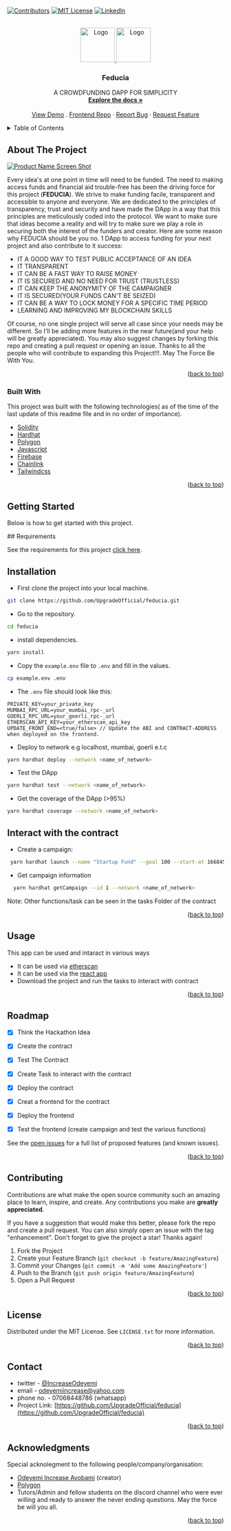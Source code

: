 <div id="top"></div>

[![Contributors][contributors-shield]][contributors-url]
[![MIT License][license-shield]][license-url]
[![LinkedIn][linkedin-shield]][linkedin-url]

<!-- PROJECT LOGO -->
<br />
<div align="center">
  <a href="https://github.com/UpgradeOfficial/feducia">
    <img src="static/test_coverage.png" alt="Logo" width="80" height="80">
  </a>
  <a href="https://github.com/UpgradeOfficial/feducia">
    <img src="static/feducia_homepage.png" alt="Logo" width="80" height="80">
  </a>

  <h3 align="center">Feducia</h3>

  <p align="center">
    A CROWDFUNDING DAPP FOR SIMPLICITY
    <br />
    <a href="https://github.com/UpgradeOfficial/feducia"><strong>Explore the docs »</strong></a>
    <br />
    <br />
    <a href="https://feducia.vercel.app/">View Demo</a>
    .
    <a href="https://github.com/UpgradeOfficial/feducia-frontend">Frontend Repo</a>
    ·
    <a href="https://github.com/UpgradeOfficial/feducia/issues">Report Bug</a>
    ·
    <a href="https://github.com/UpgradeOfficial/feducia/issues">Request Feature</a>
  </p>
</div>

<!-- TABLE OF CONTENTS -->
<details>
  <summary>Table of Contents</summary>
  <ol>
    <li>
      <a href="#about-the-project">About The Project</a>
      <ul>
        <li><a href="#built-with">Built With</a></li>
      </ul>
    </li>
    <li>
      <a href="#getting-started">Getting Started</a>
      <ul>
        <li><a href="#prerequisites">Prerequisites</a></li>
        <li><a href="#installation">Installation</a></li>
      </ul>
    </li>
    <li><a href="#usage">Usage</a></li>
    <li><a href="#roadmap">Roadmap</a></li>
    <li><a href="#contributing">Contributing</a></li>
    <li><a href="#license">License</a></li>
    <li><a href="#contact">Contact</a></li>
    <li><a href="#acknowledgments">Acknowledgments</a></li>
  </ol>
</details>

<!-- ABOUT THE PROJECT -->

## About The Project

[![Product Name Screen Shot][product-screenshot]](https://feducia.vercel.app/)

Every idea's at one point in time will need to be funded. The need to making access funds and financial aid trouble-free has been the driving force for this project (<strong>FEDUCIA</strong>). We strive to make funding facile, transparent and accessible to anyone and everyone. We are dedicated to the principles of transparency, trust and security and have made the DApp in a way that this principles are meticulously coded into the protocol. We want to make sure that ideas become a reality and will try to make sure we play a role in securing both the interest of the funders and creator. Here are some reason why FEDUCIA should be you no. 1 DApp to access funding for your next project and also contribute to it success:


- IT A GOOD WAY TO TEST PUBLIC ACCEPTANCE OF AN IDEA
- IT TRANSPARENT
- IT CAN BE A FAST WAY TO RAISE MONEY
- IT IS SECURED AND NO NEED FOR TRUST (TRUSTLESS)
- IT CAN KEEP THE ANONYMITY OF THE CAMPAIGNER
- IT IS SECURED(YOUR FUNDS CAN'T BE SEIZED)
- IT CAN BE A WAY TO LOCK MONEY FOR A SPECIFIC TIME PERIOD
- LEARNING AND IMPROVING MY BLOCKCHAIN SKILLS

Of course, no one single project  will serve all case since your needs may be different. So I'll be adding more features in the near future(and your help will be greatly appreciated). You may also suggest changes by forking this repo and creating a pull request or opening an issue. Thanks to all the people who will contribute to expanding this Project!!!. May The Force Be With You.


<p align="right">(<a href="#top">back to top</a>)</p>

### Built With

This project was built with the following technologies( as of the time of the last update of this readme file and in no order of importance).

- [Solidity](https://docs.soliditylang.org/en/v0.8.17/)
- [Hardhat](https://hardhat.org/)
- [Polygon](https://polygon.technology/)
- [Javascript](https://developer.mozilla.org/en-US/docs/Web/JavaScript)
- [Firebase](https://firebase.google.com/docs)
- [Chainlink](https://docs.chain.link/)
- [Tailwindcss](https://tailwindcss.com/)



<p align="right">(<a href="#top">back to top</a>)</p>

<!-- GETTING STARTED -->

## Getting Started

Below is how to get started with this project.
<div>
## Requirements

See the requirements for this project [click here](https://github.com/UpgradeOfficial/feducia/blob/main/requirements.txt).

## Installation

- First clone the project into your local machine.

```bash
git clone https://github.com/UpgradeOfficial/feducia.git
```

- Go to the repository.

```bash
cd feducia
```

- install dependencies.

```bash
yarn install
```

- Copy the `example.env` file to `.env` and fill in the values.

```bash
cp example.env .env
```

- The `.env` file should look like this:

```text
PRIVATE_KEY=your_private_key
MUMBAI_RPC_URL=your_mumbai_rpc-_url
GOERLI_RPC_URL=your_goerli_rpc-_url
ETHERSCAN_API_KEY=your_etherscan_api_key
UPDATE_FRONT_END=<true/false> // Update the ABI and CONTRACT-ADDRESS when deployed on the frontend.
```

- Deploy to network e.g localhost, mumbai, goerli e.t.c

```bash
yarn hardhat deploy --network <name_of_network>
```
- Test the DApp 

```bash
yarn hardhat test --network <name_of_network>
```
- Get the coverage of the DApp (>95%)

```bash
yarn hardhat coverage --network <name_of_network>
```

## Interact with the contract

- Create a campaign:

```bash
 yarn hardhat launch --name "Startup Fund" --goal 100 --start-at 1668455498 --end-at 1668460778 --network <name_of_network>
```

- Get campaign information

```bash
  yarn hardhat getCampaign --id 1 --network <name_of_network>
```

Note: Other functions/task can be seen in the tasks Folder of the contract
</div>


<p align="right">(<a href="#top">back to top</a>)</p>

<!-- USAGE EXAMPLES -->

## Usage

This app can be used and intaract in various ways 
- It can be used via <a href="https://mumbai.polygonscan.com/address/0x57504F6E94B82FC9035778a0cbd71BeE59B9DF95#code">etherscan</a>
- It can be used via the <a href="https://feducia.vercel.app/">react app</a>
- Download the project and run the tasks to interact with contract

<p align="right">(<a href="#top">back to top</a>)</p>

<!-- ROADMAP -->

## Roadmap

- [x] Think the Hackathon Idea
- [x] Create the contract
- [x] Test The Contract
- [x] Create Task to interact with the contract
- [x] Deploy the contract
- [x] Creat a frontend for the contract
- [x] Deploy the frontend
- [x] Test the frontend (create campaign and test the various functions)
  

See the [open issues](https://github.com/UpgradeOfficial/feducia/issues) for a full list of proposed features (and known issues).

<p align="right">(<a href="#top">back to top</a>)</p>

<!-- CONTRIBUTING -->

## Contributing

Contributions are what make the open source community such an amazing place to learn, inspire, and create. Any contributions you make are **greatly appreciated**.

If you have a suggestion that would make this better, please fork the repo and create a pull request. You can also simply open an issue with the tag "enhancement".
Don't forget to give the project a star! Thanks again!

1. Fork the Project
2. Create your Feature Branch (`git checkout -b feature/AmazingFeature`)
3. Commit your Changes (`git commit -m 'Add some AmazingFeature'`)
4. Push to the Branch (`git push origin feature/AmazingFeature`)
5. Open a Pull Request

<p align="right">(<a href="#top">back to top</a>)</p>

<!-- LICENSE -->

## License

Distributed under the MIT License. See `LICENSE.txt` for more information.

<p align="right">(<a href="#top">back to top</a>)</p>

<!-- CONTACT -->

## Contact

- twitter - [@IncreaseOdeyemi](https://twitter.com/IncreaseOdeyemi) 
- email - odeyemiincrease@yahoo.com 
- phone no. - 07068448786 (whatsapp)
- Project Link: [https://github.com/UpgradeOfficial/feducia](https://github.com/UpgradeOfficial/feducia)

<p align="right">(<a href="#top">back to top</a>)</p>

<!-- ACKNOWLEDGMENTS -->

## Acknowledgments

Special acknolegment to the following people/company/organisation:

- [Odeyemi Increase Ayobami](https://github.com/UpgradeOfficial/) (creator)
- [Polygon](https://polygon.technology/)
- Tutors/Admin and fellow students on the discord channel who were ever willing and ready to answer the never ending questions. May the force be will you all.



<p align="right">(<a href="#top">back to top</a>)</p>

<!-- MARKDOWN LINKS & IMAGES -->
<!-- https://www.markdownguide.org/basic-syntax/#reference-style-links -->

[contributors-shield]: https://img.shields.io/badge/Contributors-1-orange
[contributors-url]: https://github.com/UpgradeOfficial/feducia/graphs/contributors
[forks-shield]: https://img.shields.io/github/forks/UpgradeOfficial/feducia.svg?style=for-the-badge
[forks-url]: https://github.com/UpgradeOfficial/feducia/network/members
[stars-shield]: https://img.shields.io/github/stars/UpgradeOfficial/feducia.svg?style=for-the-badge
[stars-url]: https://github.com/UpgradeOfficial/feducia/stargazers
[issues-shield]: https://img.shields.io/github/issues/UpgradeOfficial/feducia.svg?style=for-the-badge
[issues-url]: https://github.com/UpgradeOfficial/feducia/issues
[license-shield]: https://img.shields.io/github/license/UpgradeOfficial/feducia.svg?style=for-the-badge
[license-url]: https://github.com/UpgradeOfficial/feducia/blob/master/LICENSE.txt
[linkedin-shield]: https://img.shields.io/badge/-LinkedIn-black.svg?style=for-the-badge&logo=linkedin&colorB=555
[linkedin-url]: https://www.linkedin.com/in/odeyemi-increase/
[product-screenshot]: static/feducia_homepage.png